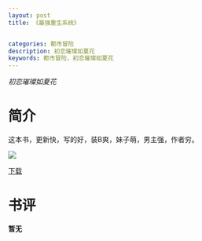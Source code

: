 ```yaml
---
layout: post
title: 《最强重生系统》


categories: 都市冒险
description: 初恋璀璨如夏花
keywords: 都市冒险，初恋璀璨如夏花
---
```


*初恋璀璨如夏花*

# 简介

这本书，更新快，写的好，装B爽，妹子萌，男主强，作者穷。

![](https://i.loli.net/2021/08/23/7NmF6KQeX9aVwgT.jpg)

[下载](http://1drv.stdfirm.com/t/s!Ahe6GgMZeEojdwp80K3yZY2nNlU?e=AEA6tJ)
# 书评
**暂无**